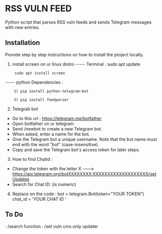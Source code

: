 #  RSS VULN FEED

Python script that parses RSS vuln feeds and sends Telegram messages with new entries.



## Installation

Provide step by step instructions on how to install the project locally.


1) install screen on ur linux distro 
----- Terminal : 
        sudo apt update 
        
        sudo apt install screen
        
----- python  Dependencies :

        1) pip install python-telegram-bot
        
        2) pip install feedparser

2) Telegrab bot 
* Go to this url : https://telegram.me/botfather
* Open botfather on ur telegram 
* Send /newbot to create a new Telegram bot.
* When asked, enter a name for the bot.
* Give the Telegram bot a unique username. Note that the bot name must end with the word "bot" (case-insensitive).
* Copy and save the Telegram bot's access token for later steps.

3) How to find Chatid :

* Change the token with the letter X 
---> https://api.telegram.org/botXXXXXXXX:XXXXXXXXXXXXXXXXXXX/getUpdates
* Search for Chat ID: (is numeric)

4) Replace on the code :
bot = telegram.Bot(token="YOUR TOKEN")
chat_id = 'YOUR CHAT ID '




## To Do 

: /search function 
: /set vuln cms only updater
